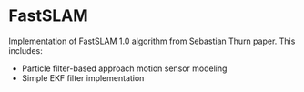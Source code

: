 # FastSLAM 


Implementation of FastSLAM 1.0 algorithm from Sebastian Thurn paper. This includes: 

* Particle filter-based approach motion sensor modeling
* Simple EKF filter implementation
